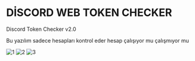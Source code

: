 # DİSCORD WEB TOKEN CHECKER
Discord Token Checker v2.0

Bu yazılım sadece hesapları kontrol eder hesap çalışıyor mu çalışmıyor mu



![1](https://user-images.githubusercontent.com/111024472/186027938-f2cf7b11-a485-479f-a5ae-c71eb08ad193.PNG)
![2](https://user-images.githubusercontent.com/111024472/185937870-37eb0407-8ee1-4710-97cf-530e2386617b.PNG)
![3](https://user-images.githubusercontent.com/111024472/185937877-957f326a-104d-47ec-b92b-a131e8d71ab3.PNG)
